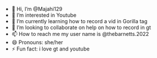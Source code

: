 - 👋 Hi, I’m @Majahi129
- 👀 I’m interested in Youtube 
- 🌱 I’m currently learning how to record a vid in Gorilla tag 
- 💞️ I’m looking to collaborate on help on how to record in gt
- 📫 How to reach me my user name is @thebarnetts.2022
- 😄 Pronouns: she/her
- ⚡ Fun fact: i love gt and youtube 


<!---
Majahi129/Majahi129 is a ✨ special ✨ repository because its `README.md` (this file) appears on your GitHub profile.
You can click the Preview link to take a look at your changes.
--->
